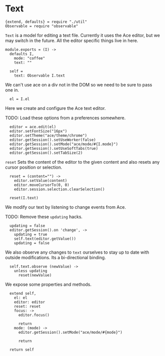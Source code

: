 Text
====

    {extend, defaults} = require "./util"
    Observable = require "observable"

`Text` is a model for editing a text file. Currently it uses the Ace
editor, but we may switch in the future. All the editor specific things live in
here.

    module.exports = (I) ->
      defaults I,
        mode: "coffee"
        text: ""

      self =
        text: Observable I.text

We can't use ace on a div not in the DOM so we need to be sure to pass one in.

      el = I.el

Here we create and configure the Ace text editor.

TODO: Load these options from a preferences somewhere.

      editor = ace.edit(el)
      editor.setFontSize("16px")
      editor.setTheme("ace/theme/chrome")
      editor.getSession().setUseWorker(false)
      editor.getSession().setMode("ace/mode/#{I.mode}")
      editor.getSession().setUseSoftTabs(true)
      editor.getSession().setTabSize(2)

`reset` Sets the content of the editor to the given content and also resets any
cursor position or selection.

      reset = (content="") ->
        editor.setValue(content)
        editor.moveCursorTo(0, 0)
        editor.session.selection.clearSelection()

      reset(I.text)

We modify our text by listening to change events from Ace.

TODO: Remove these `updating` hacks.

      updating = false
      editor.getSession().on 'change', ->
        updating = true
        self.text(editor.getValue())
        updating = false

We also observe any changes to `text` ourselves to stay up to date with outside
modifications. Its a bi-directional binding.

      self.text.observe (newValue) ->
        unless updating
          reset(newValue)

We expose some properties and methods.

      extend self,
        el: el
        editor: editor
        reset: reset
        focus: ->
          editor.focus()

          return
        mode: (mode) ->
          editor.getSession().setMode("ace/mode/#{mode}")

          return

      return self
